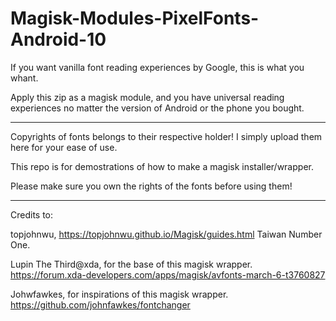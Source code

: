 # Magisk-Modules-PixelFonts-Android-10
If you want vanilla font reading experiences by Google, this is what you whant.

Apply this zip as a magisk module, and you have universal reading experiences no matter the version of Android or the phone you bought.

***
Copyrights of fonts belongs to their respective holder! I simply upload them here for your ease of use.

This repo is for demostrations of how to make a magisk installer/wrapper.

Please make sure you own the rights of the fonts before using them!
***
Credits to:

topjohnwu, https://topjohnwu.github.io/Magisk/guides.html Taiwan Number One.

Lupin The Third@xda, for the base of this magisk wrapper. https://forum.xda-developers.com/apps/magisk/avfonts-march-6-t3760827

Johwfawkes, for inspirations of this magisk wrapper. https://github.com/johnfawkes/fontchanger
